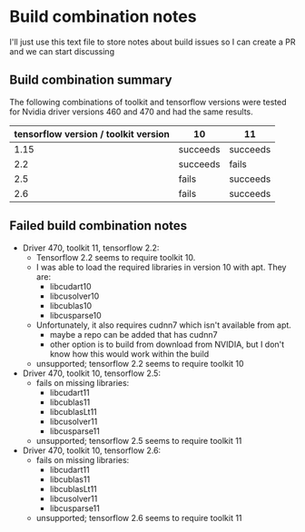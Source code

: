 # Build combination notes

I'll just use this text file to store notes about build issues so I can create a PR and we can start discussing

## Build combination summary

The following combinations of toolkit and tensorflow versions were tested for Nvidia driver versions 460 and 470 and had the same results.

| tensorflow version / toolkit version | 10 | 11 |
| ----------------------------------- | -- | -- |
| 1.15 | succeeds | succeeds |
| 2.2 | succeeds | fails |
| 2.5 | fails | succeeds |
| 2.6 | fails | succeeds |

## Failed build combination notes

* Driver 470, toolkit 11, tensorflow 2.2:
  * Tensorflow 2.2 seems to require toolkit 10.
  * I was able to load the required libraries in version 10 with apt. They are:
    * libcudart10
    * libcusolver10
    * libcublas10
    * libcusparse10
  * Unfortunately, it also requires cudnn7 which isn't available from apt.
    * maybe a repo can be added that has cudnn7
    * other option is to build from download from NVIDIA, but I don't know how this would work within the build
  * unsupported; tensorflow 2.2 seems to require toolkit 10
* Driver 470, toolkit 10, tensorflow 2.5:
  * fails on missing libraries:
    * libcudart11
    * libcublas11
    * libcublasLt11
    * libcusolver11
    * libcusparse11
  * unsupported; tensorflow 2.5 seems to require toolkit 11
* Driver 470, toolkit 10, tensorflow 2.6:
  * fails on missing libraries:
    * libcudart11
    * libcublas11
    * libcublasLt11
    * libcusolver11
    * libcusparse11
  * unsupported; tensorflow 2.6 seems to require toolkit 11
